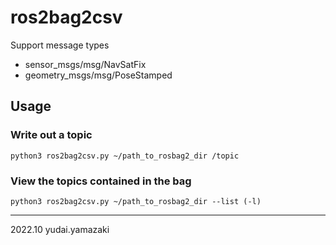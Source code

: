 # ros2bag2csv

Support message types

- sensor_msgs/msg/NavSatFix
- geometry_msgs/msg/PoseStamped


## Usage

### Write out a topic

```
python3 ros2bag2csv.py ~/path_to_rosbag2_dir /topic
```

### View the topics contained in the bag

```
python3 ros2bag2csv.py ~/path_to_rosbag2_dir --list (-l)
```

---

2022.10 yudai.yamazaki
